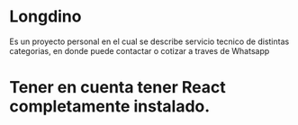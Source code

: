 # Longdino
Es un proyecto personal en el cual se describe servicio tecnico de distintas categorias, en donde puede contactar o cotizar a traves de Whatsapp
# Tener en cuenta tener React completamente instalado.